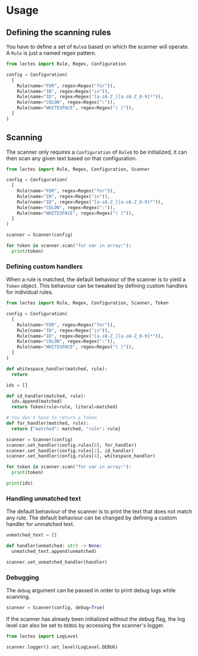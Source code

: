 # Usage

## Defining the scanning rules

You have to define a set of `Rule`s based on which the scanner will operate.  
A `Rule` is just a named regex pattern.

```python
from lectes import Rule, Regex, Configuration

config = Configuration(
  [
    Rule(name="FOR", regex=Regex("for")),
    Rule(name="IN", regex=Regex("in")),
    Rule(name="ID", regex=Regex("[a-zA-Z_][a-zA-Z_0-9]*")),
    Rule(name="COLON", regex=Regex(":")),
    Rule(name="WHITESPACE", regex=Regex("( )")),
  ]
)
```

## Scanning

The scanner only requires a `Configuration` of `Rule`s to be initialized, it
 can then scan any given text based on that configuration.

```python
from lectes import Rule, Regex, Configuration, Scanner

config = Configuration(
  [
    Rule(name="FOR", regex=Regex("for")),
    Rule(name="IN", regex=Regex("in")),
    Rule(name="ID", regex=Regex("[a-zA-Z_][a-zA-Z_0-9]*")),
    Rule(name="COLON", regex=Regex(":")),
    Rule(name="WHITESPACE", regex=Regex("( )")),
  ]
)

scanner = Scanner(config)

for token in scanner.scan("for var in array:"):
  print(token)
```

### Defining custom handlers

When a rule is matched, the default behaviour of the scanner is to yield a
`Token` object. This behaviour can be tweaked by defining custom handlers
for individual rules.

```python
from lectes import Rule, Regex, Configuration, Scanner, Token

config = Configuration(
  [
    Rule(name="FOR", regex=Regex("for")),
    Rule(name="IN", regex=Regex("in")),
    Rule(name="ID", regex=Regex("[a-zA-Z_][a-zA-Z_0-9]*")),
    Rule(name="COLON", regex=Regex(":")),
    Rule(name="WHITESPACE", regex=Regex("( )")),
  ]
)

def whitespace_handler(matched, rule):
  return

ids = []

def id_handler(matched, rule):
  ids.append(matched)
  return Token(rule=rule, literal=matched)

# You don't have to return a Token
def for_handler(matched, rule):
  return {"matched": matched, "rule": rule}

scanner = Scanner(config)
scanner.set_handler(config.rules[0], for_handler)
scanner.set_handler(config.rules[2], id_handler)
scanner.set_handler(config.rules[4], whitespace_handler)

for token in scanner.scan("for var in array:"):
  print(token)

print(ids)
```

### Handling unmatched text

The default behaviour of the scanner is to print the text that does not match
any rule. The default behaviour can be changed by defining a custom handler for
unmatched text.

```python
unmatched_text = []

def handler(unmatched: str) -> None:
  unmatched_text.append(unmatched)

scanner.set_unmatched_handler(handler)
```

### Debugging

The `debug` argument can be passed in order to print debug logs while scanning.

```python
scanner = Scanner(config, debug=True)
```

If the scanner has already been initialized without the debug flag, the log level
can also be set to `DEBUG` by accessing the scanner's logger.

```python
from lectes import LogLevel

scanner.logger().set_level(LogLevel.DEBUG)
```
